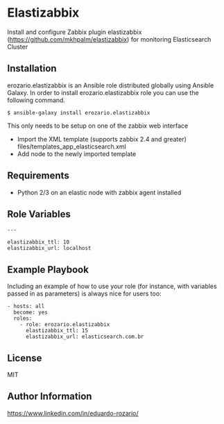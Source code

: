 Elastizabbix
=========

Install and configure Zabbix plugin elastizabbix (https://github.com/mkhpalm/elastizabbix) for monitoring Elasticsearch Cluster

Installation
------------

erozario.elastizabbix is an Ansible role distributed globally using Ansible Galaxy. In order to install erozario.elastizabbix role you can use the following command.

    $ ansible-galaxy install erozario.elastizabbix
    
This only needs to be setup on one of the zabbix web interface

- Import the XML template (supports zabbix 2.4 and greater) files/templates_app_elasticsearch.xml
- Add node to the newly imported template

Requirements
------------

- Python 2/3 on an elastic node with zabbix agent installed

Role Variables
--------------
    ---

    elastizabbix_ttl: 10
    elastizabbix_url: localhost


Example Playbook
----------------

Including an example of how to use your role (for instance, with variables passed in as parameters) is always nice for users too:

    - hosts: all
      become: yes
      roles:
        - role: erozario.elastizabbix
          elastizabbix_ttl: 15
          elastizabbix_url: elasticsearch.com.br

License
-------

MIT

Author Information
------------------

https://www.linkedin.com/in/eduardo-rozario/
